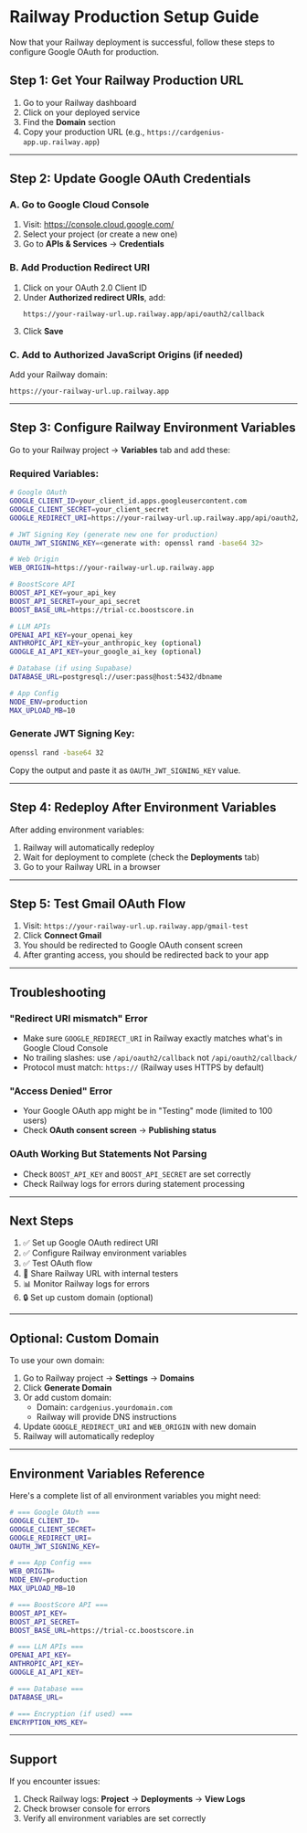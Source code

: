 # Railway Production Setup Guide

Now that your Railway deployment is successful, follow these steps to configure Google OAuth for production.

## Step 1: Get Your Railway Production URL

1. Go to your Railway dashboard
2. Click on your deployed service
3. Find the **Domain** section
4. Copy your production URL (e.g., `https://cardgenius-app.up.railway.app`)

---

## Step 2: Update Google OAuth Credentials

### A. Go to Google Cloud Console

1. Visit: https://console.cloud.google.com/
2. Select your project (or create a new one)
3. Go to **APIs & Services** → **Credentials**

### B. Add Production Redirect URI

1. Click on your OAuth 2.0 Client ID
2. Under **Authorized redirect URIs**, add:
   ```
   https://your-railway-url.up.railway.app/api/oauth2/callback
   ```
3. Click **Save**

### C. Add to Authorized JavaScript Origins (if needed)

Add your Railway domain:
```
https://your-railway-url.up.railway.app
```

---

## Step 3: Configure Railway Environment Variables

Go to your Railway project → **Variables** tab and add these:

### Required Variables:

```bash
# Google OAuth
GOOGLE_CLIENT_ID=your_client_id.apps.googleusercontent.com
GOOGLE_CLIENT_SECRET=your_client_secret
GOOGLE_REDIRECT_URI=https://your-railway-url.up.railway.app/api/oauth2/callback

# JWT Signing Key (generate new one for production)
OAUTH_JWT_SIGNING_KEY=<generate with: openssl rand -base64 32>

# Web Origin
WEB_ORIGIN=https://your-railway-url.up.railway.app

# BoostScore API
BOOST_API_KEY=your_api_key
BOOST_API_SECRET=your_api_secret
BOOST_BASE_URL=https://trial-cc.boostscore.in

# LLM APIs
OPENAI_API_KEY=your_openai_key
ANTHROPIC_API_KEY=your_anthropic_key (optional)
GOOGLE_AI_API_KEY=your_google_ai_key (optional)

# Database (if using Supabase)
DATABASE_URL=postgresql://user:pass@host:5432/dbname

# App Config
NODE_ENV=production
MAX_UPLOAD_MB=10
```

### Generate JWT Signing Key:

```bash
openssl rand -base64 32
```

Copy the output and paste it as `OAUTH_JWT_SIGNING_KEY` value.

---

## Step 4: Redeploy After Environment Variables

After adding environment variables:

1. Railway will automatically redeploy
2. Wait for deployment to complete (check the **Deployments** tab)
3. Go to your Railway URL in a browser

---

## Step 5: Test Gmail OAuth Flow

1. Visit: `https://your-railway-url.up.railway.app/gmail-test`
2. Click **Connect Gmail**
3. You should be redirected to Google OAuth consent screen
4. After granting access, you should be redirected back to your app

---

## Troubleshooting

### "Redirect URI mismatch" Error

- Make sure `GOOGLE_REDIRECT_URI` in Railway exactly matches what's in Google Cloud Console
- No trailing slashes: use `/api/oauth2/callback` not `/api/oauth2/callback/`
- Protocol must match: `https://` (Railway uses HTTPS by default)

### "Access Denied" Error

- Your Google OAuth app might be in "Testing" mode (limited to 100 users)
- Check **OAuth consent screen** → **Publishing status**

### OAuth Working But Statements Not Parsing

- Check `BOOST_API_KEY` and `BOOST_API_SECRET` are set correctly
- Check Railway logs for errors during statement processing

---

## Next Steps

1. ✅ Set up Google OAuth redirect URI
2. ✅ Configure Railway environment variables
3. ✅ Test OAuth flow
4. 📧 Share Railway URL with internal testers
5. 📊 Monitor Railway logs for errors
6. 🔒 Set up custom domain (optional)

---

## Optional: Custom Domain

To use your own domain:

1. Go to Railway project → **Settings** → **Domains**
2. Click **Generate Domain**
3. Or add custom domain:
   - Domain: `cardgenius.yourdomain.com`
   - Railway will provide DNS instructions
4. Update `GOOGLE_REDIRECT_URI` and `WEB_ORIGIN` with new domain
5. Railway will automatically redeploy

---

## Environment Variables Reference

Here's a complete list of all environment variables you might need:

```bash
# === Google OAuth ===
GOOGLE_CLIENT_ID=
GOOGLE_CLIENT_SECRET=
GOOGLE_REDIRECT_URI=
OAUTH_JWT_SIGNING_KEY=

# === App Config ===
WEB_ORIGIN=
NODE_ENV=production
MAX_UPLOAD_MB=10

# === BoostScore API ===
BOOST_API_KEY=
BOOST_API_SECRET=
BOOST_BASE_URL=https://trial-cc.boostscore.in

# === LLM APIs ===
OPENAI_API_KEY=
ANTHROPIC_API_KEY=
GOOGLE_AI_API_KEY=

# === Database ===
DATABASE_URL=

# === Encryption (if used) ===
ENCRYPTION_KMS_KEY=
```

---

## Support

If you encounter issues:
1. Check Railway logs: **Project** → **Deployments** → **View Logs**
2. Check browser console for errors
3. Verify all environment variables are set correctly

